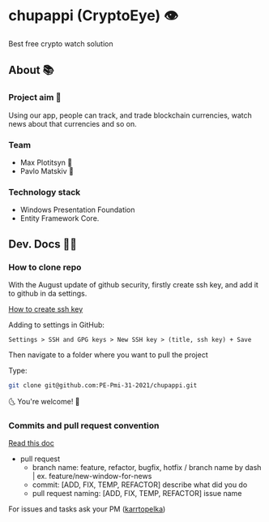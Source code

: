 # chupappi (CryptoEye) 👁
Best free crypto watch solution

## About 📚

### Project aim 🎯
Using our app, people can track, and trade blockchain currencies, watch news about that currencies and so on.

### Team
- Max Plotitsyn 💅
- Pavlo Matskiv 🐒

### Technology stack
- Windows Presentation Foundation
- Entity Framework Core.

## Dev. Docs 👨‍💻

### How to clone repo

With the August update of github security, firstly create ssh key, and add it to
github in da settings.

[How to create ssh key](https://support.atlassian.com/bitbucket-cloud/docs/set-up-an-ssh-key/)

Adding to settings in GitHub:
```
Settings > SSH and GPG keys > New SSH key > (title, ssh key) + Save
```

Then navigate to a folder where you want to pull the project

Type: 
```bash
git clone git@github.com:PE-Pmi-31-2021/chupappi.git
```

🌜 You're welcome! 🌛

### Commits and pull request convention

[Read this doc](https://namingconvention.org/git/)

- pull request
	- branch name: feature, refactor, bugfix, hotfix /  branch name by dash | ex. feature/new-window-for-news
	- commit: [ADD, FIX, TEMP, REFACTOR] describe what did you do
	- pull request naming: [ADD, FIX, TEMP, REFACTOR] issue name

For issues and tasks ask your PM ([karrtopelka](https://github.com/karrtopelka))

